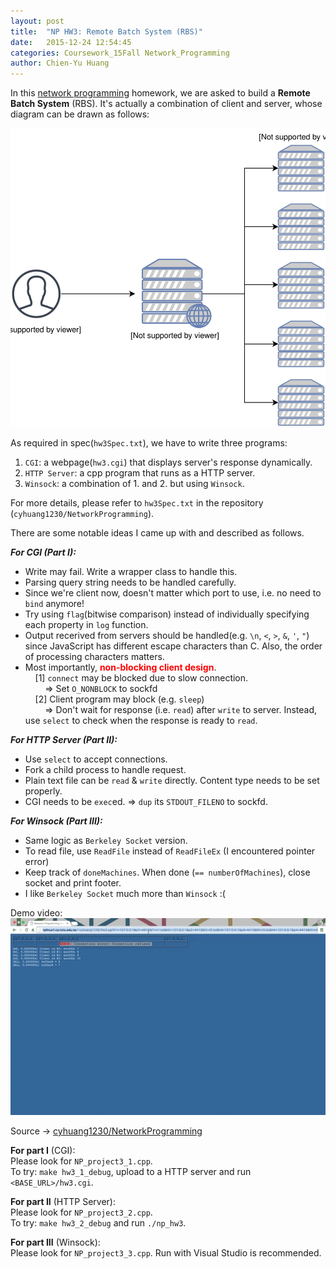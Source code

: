 ```yaml
---
layout: post
title:  "NP HW3: Remote Batch System (RBS)"
date:   2015-12-24 12:54:45
categories: Coursework_15Fall Network_Programming
author: Chien-Yu Huang
---
```

In this [network programming](/NCTU_NP) homework, we are asked to build a <b>Remote Batch System</b> (RBS). It's actually a combination of client and server, whose diagram can be drawn as follows:

![rbs_diagram](/resources/np_hw3_diagram.svg)


As required in spec(`hw3Spec.txt`), we have to write three programs: <br/>
1. `CGI`: a webpage(`hw3.cgi`) that displays server's response dynamically.<br/>
2. `HTTP Server`: a cpp program that runs as a HTTP server.<br/>
3.  `Winsock`: a combination of 1. and 2. but using `Winsock`.<br/>


For more details, please refer to `hw3Spec.txt` in the repository (`cyhuang1230/NetworkProgramming`).

There are some notable ideas I came up with and described as follows.<br/>

***For CGI (Part I):***<br/>
- Write may fail. Write a wrapper class to handle this.<br/>
- Parsing query string needs to be handled carefully.<br/>
- Since we're client now, doesn't matter which port to use, i.e. no need to `bind` anymore!<br/>
- Try using `flag`(bitwise comparison) instead of individually specifying each property in `log` function.<br/>
- Output recerived from servers should be handled(e.g. `\n`, `<`, `>`, `&`, `'`, `"`) since JavaScript has different escape characters than C. Also, the order of processing characters matters.<br/>
- Most importantly, <span style="color: red; font-weight: 700">non-blocking client design</span>.<br/>
&nbsp;&nbsp;&nbsp;&nbsp;[1] `connect` may be blocked due to slow connection.<br/>
&nbsp;&nbsp;&nbsp;&nbsp;&nbsp;&nbsp;&nbsp;&nbsp;=> Set `O_NONBLOCK` to sockfd<br/>
&nbsp;&nbsp;&nbsp;&nbsp;[2] Client program may block (e.g. `sleep`)<br/>
&nbsp;&nbsp;&nbsp;&nbsp;&nbsp;&nbsp;&nbsp;&nbsp;=> Don't wait for response (i.e. `read`) after `write` to server. Instead, use `select` to check when the response is ready to `read`.<br/>

***For HTTP Server (Part II):***<br/>
- Use `select` to accept connections.<br/>
- Fork a child process to handle request.<br/>
- Plain text file can be `read` & `write` directly. Content type needs to be set properly.<br/>
- CGI needs to be `exec`ed. => `dup` its `STDOUT_FILENO` to sockfd.<br/>

***For Winsock (Part III):***<br/>
- Same logic as `Berkeley Socket` version.<br/>
- To read file, use `ReadFile` instead of `ReadFileEx` (I encountered pointer error)<br/>
- Keep track of `doneMachines`. When done (`== numberOfMachines`), close socket and print footer.<br/>
- I like `Berkeley Socket` much more than `Winsock` :( <br/>


	
Demo video:<br/>
![np_hw3_demo](/resources/np_hw3.gif)

Source → [cyhuang1230/NetworkProgramming](https://github.com/cyhuang1230/NetworkProgramming) <br/>

<b>For part I</b> (CGI):<br/>
Please look for `NP_project3_1.cpp`. <br/>
To try: `make hw3_1_debug`, upload to a HTTP server and run `<BASE_URL>/hw3.cgi`. <br/>

<b>For part II</b> (HTTP Server):<br/>
Please look for `NP_project3_2.cpp`. <br/>
To try: `make hw3_2_debug` and run `./np_hw3`. <br/>

<b>For part III</b> (Winsock):<br/>
Please look for `NP_project3_3.cpp`. Run with Visual Studio is recommended.<br/>

